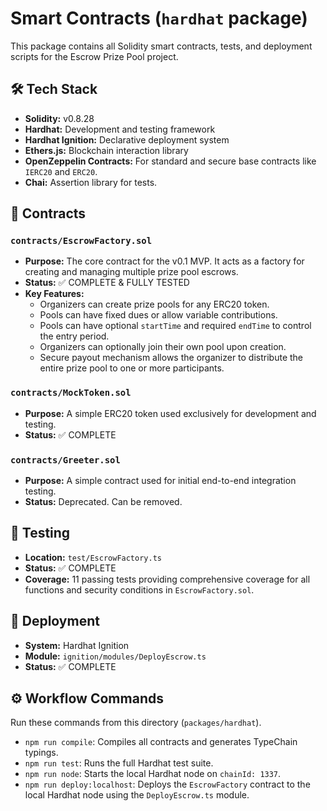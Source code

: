 # Smart Contracts (`hardhat` package)

This package contains all Solidity smart contracts, tests, and deployment scripts for the Escrow Prize Pool project.

## 🛠️ Tech Stack
- **Solidity:** v0.8.28
- **Hardhat:** Development and testing framework
- **Hardhat Ignition:** Declarative deployment system
- **Ethers.js:** Blockchain interaction library
- **OpenZeppelin Contracts:** For standard and secure base contracts like `IERC20` and `ERC20`.
- **Chai:** Assertion library for tests.

## 📝 Contracts
### `contracts/EscrowFactory.sol`
- **Purpose:** The core contract for the v0.1 MVP. It acts as a factory for creating and managing multiple prize pool escrows.
- **Status:** ✅ COMPLETE & FULLY TESTED
- **Key Features:**
  - Organizers can create prize pools for any ERC20 token.
  - Pools can have fixed dues or allow variable contributions.
  - Pools can have optional `startTime` and required `endTime` to control the entry period.
  - Organizers can optionally join their own pool upon creation.
  - Secure payout mechanism allows the organizer to distribute the entire prize pool to one or more participants.

### `contracts/MockToken.sol`
- **Purpose:** A simple ERC20 token used exclusively for development and testing.
- **Status:** ✅ COMPLETE

### `contracts/Greeter.sol`
- **Purpose:** A simple contract used for initial end-to-end integration testing.
- **Status:** Deprecated. Can be removed.

## 🧪 Testing
- **Location:** `test/EscrowFactory.ts`
- **Status:** ✅ COMPLETE
- **Coverage:** 11 passing tests providing comprehensive coverage for all functions and security conditions in `EscrowFactory.sol`.

## 🚀 Deployment
- **System:** Hardhat Ignition
- **Module:** `ignition/modules/DeployEscrow.ts`
- **Status:** ✅ COMPLETE

## ⚙️ Workflow Commands
Run these commands from this directory (`packages/hardhat`).

- `npm run compile`: Compiles all contracts and generates TypeChain typings.
- `npm run test`: Runs the full Hardhat test suite.
- `npm run node`: Starts the local Hardhat node on `chainId: 1337`.
- `npm run deploy:localhost`: Deploys the `EscrowFactory` contract to the local Hardhat node using the `DeployEscrow.ts` module.